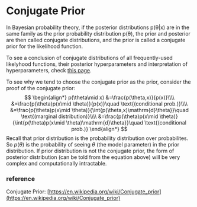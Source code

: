 # Conjugate Prior

In Bayesian probability theory, if the posterior distributions p(θ|x) are in the same family as the prior probability distribution p(θ), the prior and posterior are then called conjugate distributions, and the prior is called a conjugate prior for the likelihood function. 

To see a conclusion of conjugate distributions of all frequently-used likelyhood functions, their posterior hyperparameters and interpretation of hyperparameters, check [this page](https://en.wikipedia.org/wiki/Conjugate_prior#Table_of_conjugate_distributions).

To see why we tend to choose the conjugate prior as the prior, consider the proof of the conjugate prior:
$$
\begin{align*}
p(\theta\mid x)
&=\frac{p(\theta,x)}{p(x)}\\\\
&=\frac{p(\theta)p(x\mid \theta)}{p(x)}\quad \text{(conditional prob.)}\\\\
&=\frac{p(\theta)p(x\mid \theta)}{\int{p(\theta,x)\mathrm{d}\theta}}\quad \text{(marginal distribution)}\\\\
&=\frac{p(\theta)p(x\mid \theta)}{\int{p(\theta)p(x\mid \theta)\mathrm{d}\theta}}\quad \text{(conditional prob.)}
\end{align*}
$$
Recall that prior distribution is the probability distribution over probabilites. So $p(\theta)$ is the probability of seeing $\theta$ (the model parameter) in the prior distribution. If prior distribution is not the conjugate prior, the form of posterior distribution (can be told from the equation above) will be very complex and computationally intractable.

### reference
Conjugate Prior: [https://en.wikipedia.org/wiki/Conjugate_prior](https://en.wikipedia.org/wiki/Conjugate_prior)
